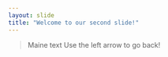 ```yaml
---
layout: slide
title: "Welcome to our second slide!"
---
```

>Maine text
Use the left arrow to go back!
